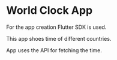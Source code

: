 # World Clock App
For the app creation Flutter SDK is used.

This app shoes time of different countries.

App uses the API for fetching the time.
